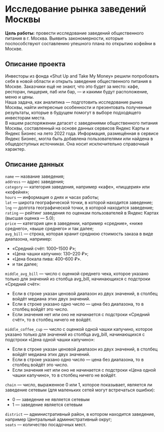 # Исследование рынка заведений Москвы

**Цель работы:** провести исследование заведений общественного питания в г. Москва. Выявить закономерности, которые поспособствуют составлению упешного плана по открытию кофейни в Москве.

## Описание проекта

Инвесторы из фонда «Shut Up and Take My Money» решили попробовать себя в новой области и открыть заведение общественного питания в Москве. Заказчики ещё не знают, что это будет за место: кафе, ресторан, пиццерия, паб или бар, — и какими будут расположение, меню и цены.\
Наша задача, как аналитика — подготовить исследование рынка Москвы, найти интересные особенности и презентовать полученные результаты, которые в будущем помогут в выборе подходящего инвесторам места.\
В нашем распоряжении датасет с заведениями общественного питания Москвы, составленный на основе данных сервисов Яндекс Карты и Яндекс Бизнес на лето 2022 года. Информация, размещённая в сервисе Яндекс Бизнес, могла быть добавлена пользователями или найдена в общедоступных источниках. Она носит исключительно справочный характер.

## Описание данных

`name` — название заведения;\
`address` — адрес заведения;\
`category` — категория заведения, например «кафе», «пиццерия» или «кофейня»;\
`hours` — информация о днях и часах работы;\
`lat` — широта географической точки, в которой находится заведение;\
`lng` — долгота географической точки, в которой находится заведение;\
`rating` — рейтинг заведения по оценкам пользователей в Яндекс Картах (высшая оценка — 5.0);\
`price` — категория цен в заведении, например «средние», «ниже среднего», «выше среднего» и так далее;\
`avg_bill` — строка, которая хранит среднюю стоимость заказа в виде диапазона, например:
- «Средний счёт: 1000–1500 ₽»;
- «Цена чашки капучино: 130–220 ₽»;
- «Цена бокала пива: 400–600 ₽».
- и так далее;

`middle_avg_bill` — число с оценкой среднего чека, которое указано только для значений из столбца avg_bill, начинающихся с подстроки «Средний счёт»:

- Если в строке указан ценовой диапазон из двух значений, в столбец войдёт медиана этих двух значений.
- Если в строке указано одно число — цена без диапазона, то в столбец войдёт это число.
- Если значения нет или оно не начинается с подстроки «Средний счёт», то в столбец ничего не войдёт.

`middle_coffee_cup` — число с оценкой одной чашки капучино, которое указано только для значений из столбца avg_bill, начинающихся с подстроки «Цена одной чашки капучино»:

- Если в строке указан ценовой диапазон из двух значений, в столбец войдёт медиана этих двух значений.
- Если в строке указано одно число — цена без диапазона, то в столбец войдёт это число.
- Если значения нет или оно не начинается с подстроки «Цена одной чашки капучино», то в столбец ничего не войдёт.

`chain` — число, выраженное 0 или 1, которое показывает, является ли заведение сетевым (для маленьких сетей могут встречаться ошибки):

- 0 — заведение не является сетевым
- 1 — заведение является сетевым

`district` — административный район, в котором находится заведение, например Центральный административный округ;\
`seats` — количество посадочных мест.

